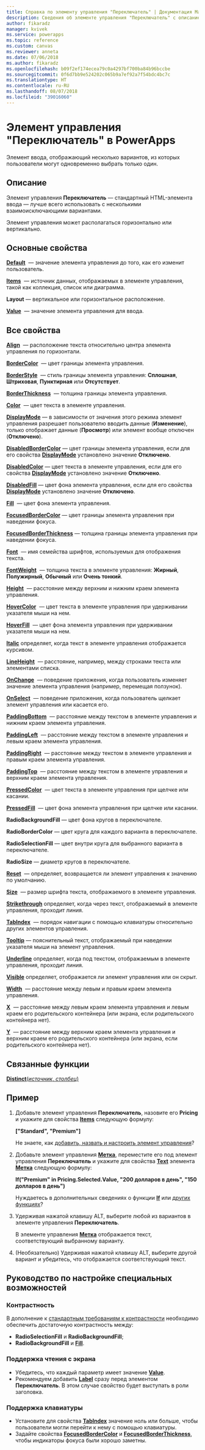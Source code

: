 ```yaml
---
title: Справка по элементу управления "Переключатель" | Документация Майкрософт
description: Сведения об элементе управления "Переключатель" с описанием его свойств и примерами
author: fikaradz
manager: kvivek
ms.service: powerapps
ms.topic: reference
ms.custom: canvas
ms.reviewer: anneta
ms.date: 07/06/2018
ms.author: fikaradz
ms.openlocfilehash: b09f2ef174ecea79c0a4297bf700ba84b96bccbe
ms.sourcegitcommit: 0f6d7bb9e524202c065b9a7ef92a7f54bdc4bc7c
ms.translationtype: HT
ms.contentlocale: ru-RU
ms.lasthandoff: 08/07/2018
ms.locfileid: "39016060"
---
```

# <a name="radio-control-in-powerapps"></a>Элемент управления "Переключатель" в PowerApps

Элемент ввода, отображающий несколько вариантов, из которых пользователи могут одновременно выбрать только один.

## <a name="description"></a>Описание

Элемент управления **Переключатель** — стандартный HTML-элемента ввода — лучше всего использовать с несколькими взаимоисключающими вариантами.

Элемент управления может располагаться горизонтально или вертикально.

## <a name="key-properties"></a>Основные свойства

**[Default](properties-core.md)**  — значение элемента управления до того, как его изменит пользователь.

**[Items](properties-core.md)**  — источник данных, отображаемых в элементе управления, такой как коллекция, список или диаграмма.

**Layout** — вертикальное или горизонтальное расположение.

**[Value](properties-core.md)**  — значение элемента управления для ввода.

## <a name="all-properties"></a>Все свойства

**[Align](properties-text.md)**  — расположение текста относительно центра элемента управления по горизонтали.

**[BorderColor](properties-color-border.md)**  — цвет границы элемента управления.

**[BorderStyle](properties-color-border.md)**  — стиль границы элемента управления: **Сплошная**, **Штриховая**, **Пунктирная** или **Отсутствует**.

**[BorderThickness](properties-color-border.md)**  — толщина границы элемента управления.

**[Color](properties-color-border.md)**  — цвет текста в элементе управления.

**[DisplayMode](properties-core.md)** — в зависимости от значения этого режима элемент управления разрешает пользователю вводить данные (**Изменение**), только отображает данные (**Просмотр**) или элемент вообще отключен (**Отключено**).

**[DisabledBorderColor](properties-color-border.md)** — цвет границы элемента управления, если для его свойства **[DisplayMode](properties-core.md)** установлено значение **Отключено**.

**[DisabledColor](properties-color-border.md)** — цвет текста в элементе управления, если для его свойства **[DisplayMode](properties-core.md)** установлено значение **Отключено**.

**[DisabledFill](properties-color-border.md)** — цвет фона элемента управления, если для его свойства **[DisplayMode](properties-core.md)** установлено значение **Отключено**.

**[Fill](properties-color-border.md)**  — цвет фона элемента управления.

**[FocusedBorderColor](properties-color-border.md)** — цвет границы элемента управления при наведении фокуса.

**[FocusedBorderThickness](properties-color-border.md)** — толщина границы элемента управления при наведении фокуса.

**[Font](properties-text.md)**  — имя семейства шрифтов, используемых для отображения текста.

**[FontWeight](properties-text.md)**  — толщина текста в элементе управления: **Жирный**, **Полужирный**, **Обычный** или **Очень тонкий**.

**[Height](properties-size-location.md)**  — расстояние между верхним и нижним краем элемента управления.

**[HoverColor](properties-color-border.md)**  — цвет текста в элементе управления при удерживании указателя мыши на нем.

**[HoverFill](properties-color-border.md)**  — цвет фона элемента управления при удерживании указателя мыши на нем.

**[Italic](properties-text.md)** определяет, когда текст в элементе управления отображается курсивом.

**[LineHeight](properties-text.md)**  — расстояние, например, между строками текста или элементами списка.

**[OnChange](properties-core.md)**  — поведение приложения, когда пользователь изменяет значение элемента управления (например, перемещая ползунок).

**[OnSelect](properties-core.md)**  — поведение приложения, когда пользователь щелкает элемент управления или касается его.

**[PaddingBottom](properties-size-location.md)**  — расстояние между текстом в элементе управления и нижним краем элемента управления.

**[PaddingLeft](properties-size-location.md)**  — расстояние между текстом в элементе управления и левым краем элемента управления.

**[PaddingRight](properties-size-location.md)**  — расстояние между текстом в элементе управления и правым краем элемента управления.

**[PaddingTop](properties-size-location.md)**  — расстояние между текстом в элементе управления и верхним краем элемента управления.

**[PressedColor](properties-color-border.md)**  — цвет текста в элементе управления при щелчке или касании.

**[PressedFill](properties-color-border.md)**  — цвет фона элемента управления при щелчке или касании.

**RadioBackgroundFill** — цвет фона кругов в переключателе.

**RadioBorderColor** — цвет круга для каждого варианта в переключателе.

**RadioSelectionFill** — цвет внутри круга для выбранного варианта в переключателе.

**RadioSize** — диаметр кругов в переключателе.

**[Reset](properties-core.md)**  — определяет, возвращается ли элемент управления к значению по умолчанию.

**[Size](properties-text.md)**  — размер шрифта текста, отображаемого в элементе управления.

**[Strikethrough](properties-text.md)** определяет, когда через текст, отображаемый в элементе управления, проходит линия.

**[TabIndex](properties-accessibility.md)**  — порядок навигации с помощью клавиатуры относительно других элементов управления.

**[Tooltip](properties-core.md)** — пояснительный текст, отображаемый при наведении указателя мыши на элемент управления.

**[Underline](properties-text.md)** определяет, когда под текстом, отображаемым в элементе управления, проходит линия.

**[Visible](properties-core.md)** определяет, отображается ли элемент управления или он скрыт.

**[Width](properties-size-location.md)**  — расстояние между левым и правым краем элемента управления.

**[X](properties-size-location.md)**  — расстояние между левым краем элемента управления и левым краем его родительского контейнера (или экрана, если родительского контейнера нет).

**[Y](properties-size-location.md)**  — расстояние между верхним краем элемента управления и верхним краем его родительского контейнера (или экрана, если родительского контейнера нет).

## <a name="related-functions"></a>Связанные функции

[**Distinct**(*источник*, *столбец*)](../functions/function-distinct.md)

## <a name="example"></a>Пример

1. Добавьте элемент управления **Переключатель**, назовите его **Pricing** и укажите для свойства **[Items](properties-core.md)** следующую формулу:

    **["Standard", "Premium"]**

    Не знаете, как [добавить, назвать и настроить элемент управления](../add-configure-controls.md)?

2. Добавьте элемент управления **[Метка](control-text-box.md)**, переместите его под элемент управления **Переключатель** и укажите для свойства **[Text](properties-core.md)** элемента **[Метка](control-text-box.md)** следующую формулу:

    **If("Premium" in Pricing.Selected.Value, "200 долларов в день", "150 долларов в день")**

    Нуждаетесь в дополнительных сведениях о функции **[If](../functions/function-if.md)** или [других функциях](../formula-reference.md)?

3. Удерживая нажатой клавишу ALT, выберите любой из вариантов в элементе управления **Переключатель**.

    В элементе управления **[Метка](control-text-box.md)** отображается текст, соответствующий выбранному варианту.

4. (Необязательно) Удерживая нажатой клавишу ALT, выберите другой вариант и убедитесь, что отображается соответствующий текст.

## <a name="accessibility-guidelines"></a>Руководство по настройке специальных возможностей

### <a name="color-contrast"></a>Контрастность

В дополнение к [стандартным требованиям к контрастности](../accessible-apps-color.md) необходимо обеспечить достаточную контрастность между:

* **RadioSelectionFill** и **RadioBackgroundFill**;
* **RadioBackgroundFill** и **[Fill](properties-color-border.md)**.

### <a name="screen-reader-support"></a>Поддержка чтения с экрана

* Убедитесь, что каждый параметр имеет значение **[Value](properties-core.md)**.
* Рекомендуем добавить **[Label](control-text-box.md)** сразу перед элементом **Переключатель**. В этом случае свойство будет выступать в роли заголовка.

### <a name="keyboard-support"></a>Поддержка клавиатуры

* Установите для свойства **[TabIndex](properties-accessibility.md)** значение ноль или больше, чтобы пользователи могли перейти к нему с помощью клавиатуры.
* Задайте свойства **[FocusedBorderColor](properties-color-border.md)** и **[FocusedBorderThickness](properties-color-border.md)**, чтобы индикаторы фокуса были хорошо заметны.